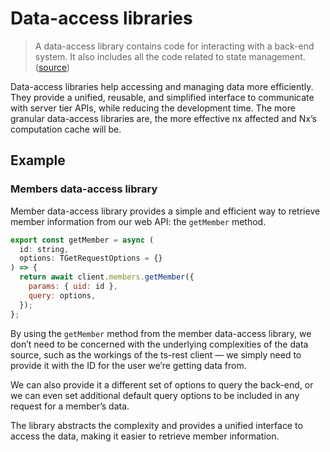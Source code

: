 # Data-access libraries

> A data-access library contains code for interacting with a back-end system. It also includes all the code related to state management. ([source](https://nx.dev/more-concepts/library-types))

Data-access libraries help accessing and managing data more efficiently. They provide a unified, reusable, and simplified interface to communicate with server tier APIs, while reducing the development time. The more granular data-access libraries are, the more effective nx affected and Nx’s computation cache will be.

## Example

### Members data-access library

Member data-access library provides a simple and efficient way to retrieve member information from our web API: the `getMember` method.

```jsx
export const getMember = async (
  id: string,
  options: TGetRequestOptions = {}
) => {
  return await client.members.getMember({
    params: { uid: id },
    query: options,
  });
};
```

By using the `getMember` method from the member data-access library, we don’t need to be concerned with the underlying complexities of the data source, such as the workings of the ts-rest client — we simply need to provide it with the ID for the user we’re getting data from.

We can also provide it a different set of options to query the back-end, or we can even set additional default query options to be included in any request for a member’s data.

The library abstracts the complexity and provides a unified interface to access the data, making it easier to retrieve member information.
